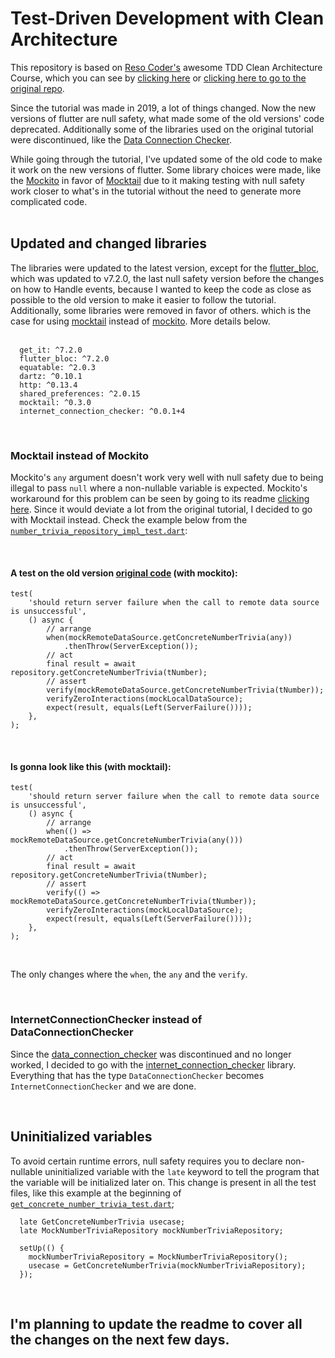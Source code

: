 # Test-Driven Development with Clean Architecture

This repository is based on [Reso Coder's](https://github.com/ResoCoder) awesome TDD Clean Architecture Course, which you can see by [clicking here](https://resocoder.com/2019/08/27/flutter-tdd-clean-architecture-course-1-explanation-project-structure/) or [clicking here to go to the original repo](https://github.com/ResoCoder/flutter-tdd-clean-architecture-course).

Since the tutorial was made in 2019, a lot of things changed. Now the new versions of flutter are null safety, what made some of the old versions' code deprecated. Additionally some of the libraries used on the original tutorial were discontinued, like the [Data Connection Checker](https://pub.dev/packages/data_connection_checker).

While going through the tutorial, I've updated some of the old code to make it work on the new versions of flutter. Some library choices were made, like the [Mockito](https://pub.dev/packages/mockito) in favor of [Mocktail](https://pub.dev/packages/mocktail) due to it making testing with null safety work closer to what's in the tutorial without the need to generate more complicated code.
<br/><br/>

## Updated and changed libraries

The libraries were updated to the latest version, except for the [flutter_bloc](https://pub.dev/packages/flutter_bloc), which was updated to v7.2.0, the last null safety version before the changes on how to Handle events, because I wanted to keep the code as close as possible to the old version to make it easier to follow the tutorial. Additionally, some libraries were removed in favor of others. which is the case for using [mocktail](https://pub.dev/packages/mocktail) instead of [mockito](https://pub.dev/packages/mockito). More details below.
<br/><br/>

```
  get_it: ^7.2.0
  flutter_bloc: ^7.2.0
  equatable: ^2.0.3
  dartz: ^0.10.1
  http: ^0.13.4
  shared_preferences: ^2.0.15
  mocktail: ^0.3.0
  internet_connection_checker: ^0.0.1+4
```

<br/>

### Mocktail instead of Mockito

Mockito's `any` argument doesn't work very well with null safety due to being illegal to pass `null` where a non-nullable variable is expected. Mockito's workaround for this problem can be seen by going to its readme [clicking here](https://github.com/dart-lang/mockito/blob/master/NULL_SAFETY_README.md#problems-with-typical-mocking-and-stubbing). Since it would deviate a lot from the original tutorial, I decided to go with Mocktail instead. Check the example below from the [`number_trivia_repository_impl_test.dart`](https://github.com/farvic/tdd-clean-number-trivia-app/blob/8a7aa5e5b7772b344c4b8768cb73e3e3666ebbc0/test/features/number_trivia/data/repositories/number_trivia_repository_impl_test.dart#L98-L113):

<br/>

#### A test on the old version [original code](https://github.com/ResoCoder/flutter-tdd-clean-architecture-course/blob/6c5156142f0e0ed84023793a417bc5e1e60d7ac0/test/features/number_trivia/data/repositories/number_trivia_repository_impl_test.dart#L118) (with mockito):

```
test(
    'should return server failure when the call to remote data source is unsuccessful',
    () async {
        // arrange
        when(mockRemoteDataSource.getConcreteNumberTrivia(any))
            .thenThrow(ServerException());
        // act
        final result = await repository.getConcreteNumberTrivia(tNumber);
        // assert
        verify(mockRemoteDataSource.getConcreteNumberTrivia(tNumber));
        verifyZeroInteractions(mockLocalDataSource);
        expect(result, equals(Left(ServerFailure())));
    },
);
```

<br/>

#### Is gonna look like this (with mocktail):

```
test(
    'should return server failure when the call to remote data source is unsuccessful',
    () async {
        // arrange
        when(() => mockRemoteDataSource.getConcreteNumberTrivia(any()))
            .thenThrow(ServerException());
        // act
        final result = await repository.getConcreteNumberTrivia(tNumber);
        // assert
        verify(() => mockRemoteDataSource.getConcreteNumberTrivia(tNumber));
        verifyZeroInteractions(mockLocalDataSource);
        expect(result, equals(Left(ServerFailure())));
    },
);
```

<br/>

The only changes where the `when`, the `any` and the `verify`.

<br/>

### InternetConnectionChecker instead of DataConnectionChecker

Since the [data_connection_checker](https://pub.dev/packages/data_connection_checker) was discontinued and no longer worked, I decided to go with the [internet_connection_checker](https://pub.dev/packages/internet_connection_checker) library. Everything that has the type `DataConnectionChecker` becomes `InternetConnectionChecker` and we are done.

<br/>

## Uninitialized variables

To avoid certain runtime errors, null safety requires you to declare non-nullable uninitialized variable with the `late` keyword to tell the program that the variable will be initialized later on. This change is present in all the test files, like this example at the beginning of [`get_concrete_number_trivia_test.dart`](https://github.com/farvic/tdd-clean-number-trivia-app/blob/main/test/features/number_trivia/domain/usecases/get_concrete_number_trivia_test.dart#L12-L18);

```
  late GetConcreteNumberTrivia usecase;
  late MockNumberTriviaRepository mockNumberTriviaRepository;

  setUp(() {
    mockNumberTriviaRepository = MockNumberTriviaRepository();
    usecase = GetConcreteNumberTrivia(mockNumberTriviaRepository);
  });
```

<br/>

## I'm planning to update the readme to cover all the changes on the next few days.

<!--## Getting Started

This project is a starting point for a Flutter application.

A few resources to get you started if this is your first Flutter project:

- [Lab: Write your first Flutter app](https://docs.flutter.dev/get-started/codelab)
- [Cookbook: Useful Flutter samples](https://docs.flutter.dev/cookbook)

For help getting started with Flutter development, view the
[online documentation](https://docs.flutter.dev/), which offers tutorials,
samples, guidance on mobile development, and a full API reference.
"Coming soon"-->

